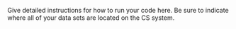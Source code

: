 Give detailed instructions for how to run your code here. Be sure to indicate where all of your data sets are located on the CS system.

